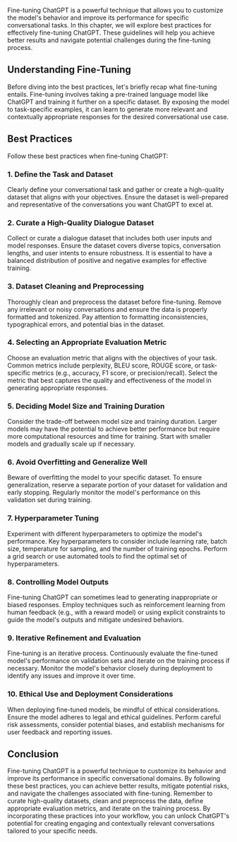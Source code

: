 

Fine-tuning ChatGPT is a powerful technique that allows you to customize the model's behavior and improve its performance for specific conversational tasks. In this chapter, we will explore best practices for effectively fine-tuning ChatGPT. These guidelines will help you achieve better results and navigate potential challenges during the fine-tuning process.

Understanding Fine-Tuning
-------------------------

Before diving into the best practices, let's briefly recap what fine-tuning entails. Fine-tuning involves taking a pre-trained language model like ChatGPT and training it further on a specific dataset. By exposing the model to task-specific examples, it can learn to generate more relevant and contextually appropriate responses for the desired conversational use case.

Best Practices
--------------

Follow these best practices when fine-tuning ChatGPT:

### 1. **Define the Task and Dataset**

Clearly define your conversational task and gather or create a high-quality dataset that aligns with your objectives. Ensure the dataset is well-prepared and representative of the conversations you want ChatGPT to excel at.

### 2. **Curate a High-Quality Dialogue Dataset**

Collect or curate a dialogue dataset that includes both user inputs and model responses. Ensure the dataset covers diverse topics, conversation lengths, and user intents to ensure robustness. It is essential to have a balanced distribution of positive and negative examples for effective training.

### 3. **Dataset Cleaning and Preprocessing**

Thoroughly clean and preprocess the dataset before fine-tuning. Remove any irrelevant or noisy conversations and ensure the data is properly formatted and tokenized. Pay attention to formatting inconsistencies, typographical errors, and potential bias in the dataset.

### 4. **Selecting an Appropriate Evaluation Metric**

Choose an evaluation metric that aligns with the objectives of your task. Common metrics include perplexity, BLEU score, ROUGE score, or task-specific metrics (e.g., accuracy, F1 score, or precision/recall). Select the metric that best captures the quality and effectiveness of the model in generating appropriate responses.

### 5. **Deciding Model Size and Training Duration**

Consider the trade-off between model size and training duration. Larger models may have the potential to achieve better performance but require more computational resources and time for training. Start with smaller models and gradually scale up if necessary.

### 6. **Avoid Overfitting and Generalize Well**

Beware of overfitting the model to your specific dataset. To ensure generalization, reserve a separate portion of your dataset for validation and early stopping. Regularly monitor the model's performance on this validation set during training.

### 7. **Hyperparameter Tuning**

Experiment with different hyperparameters to optimize the model's performance. Key hyperparameters to consider include learning rate, batch size, temperature for sampling, and the number of training epochs. Perform a grid search or use automated tools to find the optimal set of hyperparameters.

### 8. **Controlling Model Outputs**

Fine-tuning ChatGPT can sometimes lead to generating inappropriate or biased responses. Employ techniques such as reinforcement learning from human feedback (e.g., with a reward model) or using explicit constraints to guide the model's outputs and mitigate undesired behaviors.

### 9. **Iterative Refinement and Evaluation**

Fine-tuning is an iterative process. Continuously evaluate the fine-tuned model's performance on validation sets and iterate on the training process if necessary. Monitor the model's behavior closely during deployment to identify any issues and improve it over time.

### 10. **Ethical Use and Deployment Considerations**

When deploying fine-tuned models, be mindful of ethical considerations. Ensure the model adheres to legal and ethical guidelines. Perform careful risk assessments, consider potential biases, and establish mechanisms for user feedback and reporting issues.

Conclusion
----------

Fine-tuning ChatGPT is a powerful technique to customize its behavior and improve its performance in specific conversational domains. By following these best practices, you can achieve better results, mitigate potential risks, and navigate the challenges associated with fine-tuning. Remember to curate high-quality datasets, clean and preprocess the data, define appropriate evaluation metrics, and iterate on the training process. By incorporating these practices into your workflow, you can unlock ChatGPT's potential for creating engaging and contextually relevant conversations tailored to your specific needs.
